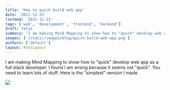 ```yaml
---
title: 'How to quick build web app'
date: '2021-12-23'
lastmod: '2021-12-23'
tags: ['web', 'development', 'frontend', 'backend']
draft: false
summary: 'I am making Mind Mapping to show how to "quick" develop web app as a full stack developer. I found I am wrong because it seems not "quick". You need to learn lots of stuff. Here is the "simplest" version I made.'
images: ['/static/images/blog/quick-build-web-app.png']
authors: ['default']
layout: PostLayout
---
```


I am making Mind Mapping to show how to "quick" develop web app as a full stack developer. I found I am wrong because it seems not "quick". You need to learn lots of stuff. Here is the "simplest" version I made.

![](/static/images/blog/quick-build-web-app.png)
